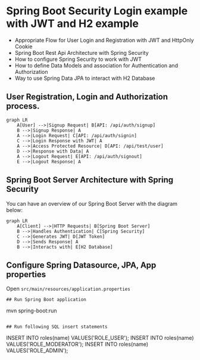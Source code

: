 # Spring Boot Security Login example with JWT and H2 example

- Appropriate Flow for User Login and Registration with JWT and HttpOnly Cookie
- Spring Boot Rest Api Architecture with Spring Security
- How to configure Spring Security to work with JWT
- How to define Data Models and association for Authentication and Authorization
- Way to use Spring Data JPA to interact with H2 Database

## User Registration, Login and Authorization process.

```mermaid
graph LR
    A[User] -->|Signup Request| B[API: /api/auth/signup]
    B -->|Signup Response| A
    A -->|Login Request| C[API: /api/auth/signin]
    C -->|Login Response with JWT| A
    A -->|Access Protected Resource| D[API: /api/test/user]
    D -->|Response with Data| A
    A -->|Logout Request| E[API: /api/auth/signout]
    E -->|Logout Response| A
```

## Spring Boot Server Architecture with Spring Security
You can have an overview of our Spring Boot Server with the diagram below:

```mermaid
graph LR
    A[Client] -->|HTTP Requests| B[Spring Boot Server]
    B -->|Handles Authentication| C[Spring Security]
    C -->|Generates JWT| D[JWT Token]
    D -->|Sends Response| A
    B -->|Interacts with| E[H2 Database]
```



## Configure Spring Datasource, JPA, App properties
Open `src/main/resources/application.properties`

```
## Run Spring Boot application
```
mvn spring-boot:run
```

## Run following SQL insert statements
```
INSERT INTO roles(name) VALUES('ROLE_USER');
INSERT INTO roles(name) VALUES('ROLE_MODERATOR');
INSERT INTO roles(name) VALUES('ROLE_ADMIN');
```
